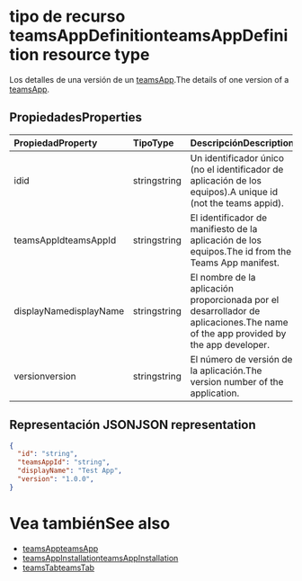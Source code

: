 # <a name="teamsappdefinition-resource-type"></a><span data-ttu-id="4da61-101">tipo de recurso teamsAppDefinition</span><span class="sxs-lookup"><span data-stu-id="4da61-101">teamsAppDefinition resource type</span></span>



<span data-ttu-id="4da61-102">Los detalles de una versión de un [teamsApp](teamsapp.md).</span><span class="sxs-lookup"><span data-stu-id="4da61-102">The details of one version of a [teamsApp](teamsapp.md).</span></span>

## <a name="properties"></a><span data-ttu-id="4da61-103">Propiedades</span><span class="sxs-lookup"><span data-stu-id="4da61-103">Properties</span></span>

| <span data-ttu-id="4da61-104">Propiedad</span><span class="sxs-lookup"><span data-stu-id="4da61-104">Property</span></span>            | <span data-ttu-id="4da61-105">Tipo</span><span class="sxs-lookup"><span data-stu-id="4da61-105">Type</span></span>     | <span data-ttu-id="4da61-106">Descripción</span><span class="sxs-lookup"><span data-stu-id="4da61-106">Description</span></span> |
|:------------------- |:-------- |:----------- |
| <span data-ttu-id="4da61-107">id</span><span class="sxs-lookup"><span data-stu-id="4da61-107">id</span></span>                  | <span data-ttu-id="4da61-108">string</span><span class="sxs-lookup"><span data-stu-id="4da61-108">string</span></span>   | <span data-ttu-id="4da61-109">Un identificador único (no el identificador de aplicación de los equipos).</span><span class="sxs-lookup"><span data-stu-id="4da61-109">A unique id (not the teams appid).</span></span> |
| <span data-ttu-id="4da61-110">teamsAppId</span><span class="sxs-lookup"><span data-stu-id="4da61-110">teamsAppId</span></span>          | <span data-ttu-id="4da61-111">string</span><span class="sxs-lookup"><span data-stu-id="4da61-111">string</span></span>   | <span data-ttu-id="4da61-112">El identificador de manifiesto de la aplicación de los equipos.</span><span class="sxs-lookup"><span data-stu-id="4da61-112">The id from the Teams App manifest.</span></span> |
| <span data-ttu-id="4da61-113">displayName</span><span class="sxs-lookup"><span data-stu-id="4da61-113">displayName</span></span>         | <span data-ttu-id="4da61-114">string</span><span class="sxs-lookup"><span data-stu-id="4da61-114">string</span></span>   | <span data-ttu-id="4da61-115">El nombre de la aplicación proporcionada por el desarrollador de aplicaciones.</span><span class="sxs-lookup"><span data-stu-id="4da61-115">The name of the app provided by the app developer.</span></span> |
| <span data-ttu-id="4da61-116">version</span><span class="sxs-lookup"><span data-stu-id="4da61-116">version</span></span>             | <span data-ttu-id="4da61-117">string</span><span class="sxs-lookup"><span data-stu-id="4da61-117">string</span></span>   | <span data-ttu-id="4da61-118">El número de versión de la aplicación.</span><span class="sxs-lookup"><span data-stu-id="4da61-118">The version number of the application.</span></span> |

## <a name="json-representation"></a><span data-ttu-id="4da61-119">Representación JSON</span><span class="sxs-lookup"><span data-stu-id="4da61-119">JSON representation</span></span>

<!-- {
  "blockType": "resource",
  "@odata.type": "microsoft.graph.teamsAppDefinition",
  "baseType": "microsoft.graph.entity"
}-->

```json
{
  "id": "string",
  "teamsAppId": "string",
  "displayName": "Test App",
  "version": "1.0.0",
}
```

# <a name="see-also"></a><span data-ttu-id="4da61-120">Vea también</span><span class="sxs-lookup"><span data-stu-id="4da61-120">See also</span></span>

- [<span data-ttu-id="4da61-121">teamsApp</span><span class="sxs-lookup"><span data-stu-id="4da61-121">teamsApp</span></span>](teamsapp.md)
- [<span data-ttu-id="4da61-122">teamsAppInstallation</span><span class="sxs-lookup"><span data-stu-id="4da61-122">teamsAppInstallation</span></span>](teamsappinstallation.md)
- [<span data-ttu-id="4da61-123">teamsTab</span><span class="sxs-lookup"><span data-stu-id="4da61-123">teamsTab</span></span>](../resources/teamstab.md)

<!-- uuid: 8fcb5dbc-d5aa-4681-8e31-b001d5168d79
2015-10-25 14:57:30 UTC -->
<!-- {
  "type": "#page.annotation",
  "description": "teamsApp resource",
  "keywords": "",
  "section": "documentation",
  "tocPath": ""
}-->

